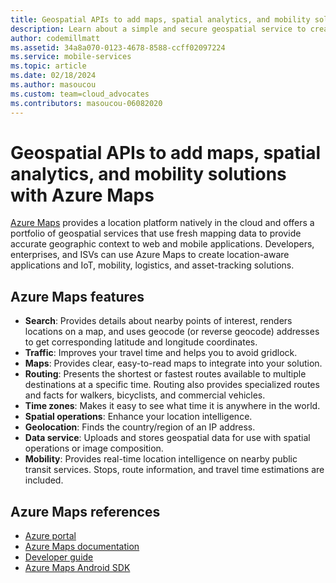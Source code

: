 ```yaml
---
title: Geospatial APIs to add maps, spatial analytics, and mobility solutions with Azure Maps
description: Learn about a simple and secure geospatial service to create location-aware mobile applications.
author: codemillmatt
ms.assetid: 34a8a070-0123-4678-8588-ccff02097224
ms.service: mobile-services
ms.topic: article
ms.date: 02/18/2024
ms.author: masoucou
ms.custom: team=cloud_advocates
ms.contributors: masoucou-06082020
---
```


# Geospatial APIs to add maps, spatial analytics, and mobility solutions with Azure Maps

[Azure Maps](https://azure.microsoft.com/services/azure-maps/) provides a location platform natively in the cloud and offers a portfolio of geospatial services that use fresh mapping data to provide accurate geographic context to web and mobile applications. Developers, enterprises, and ISVs can use Azure Maps to create location-aware applications and IoT, mobility, logistics, and asset-tracking solutions.

## Azure Maps features

- **Search**: Provides details about nearby points of interest, renders locations on a map, and uses geocode (or reverse geocode) addresses to get corresponding latitude and longitude coordinates.
- **Traffic**: Improves your travel time and helps you to avoid gridlock.
- **Maps**: Provides clear, easy-to-read maps to integrate into your solution.
- **Routing**: Presents the shortest or fastest routes available to multiple destinations at a specific time. Routing also provides specialized routes and facts for walkers, bicyclists, and commercial vehicles.
- **Time zones**: Makes it easy to see what time it is anywhere in the world.
- **Spatial operations**: Enhance your location intelligence.
- **Geolocation**: Finds the country/region of an IP address.
- **Data service**: Uploads and stores geospatial data for use with spatial operations or image composition.
- **Mobility**: Provides real-time location intelligence on nearby public transit services. Stops, route information, and travel time estimations are included.

## Azure Maps references

- [Azure portal](https://portal.azure.com) 
- [Azure Maps documentation](/azure/azure-maps/about-azure-maps)
- [Developer guide](/azure/azure-maps/how-to-use-android-map-control-library)
- [Azure Maps Android SDK](/azure/azure-maps/how-to-use-android-map-control-library)
